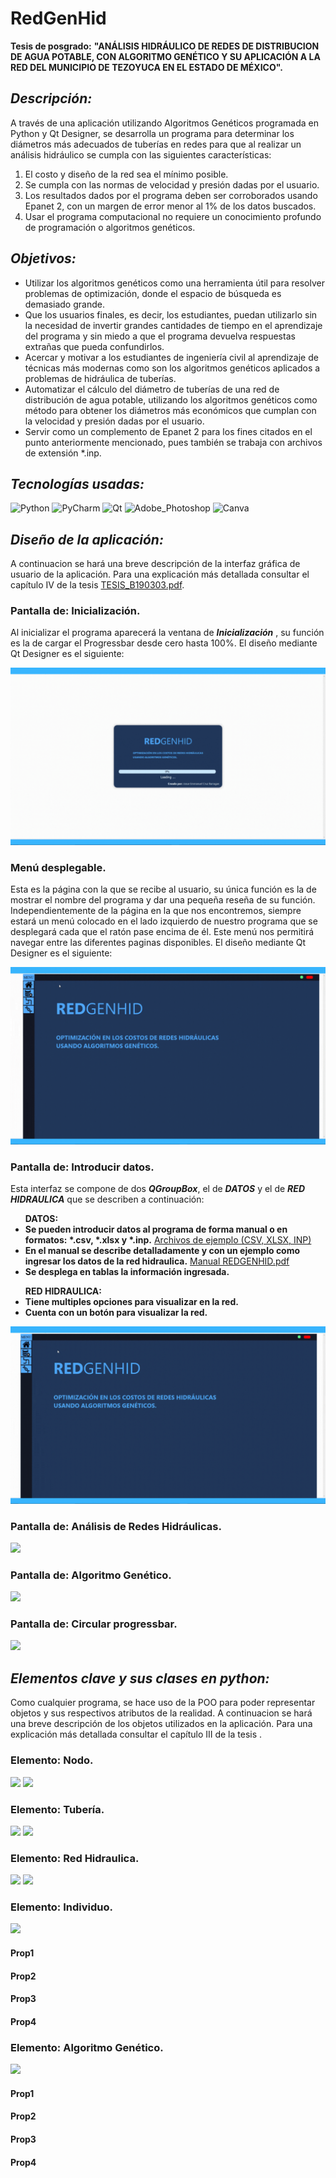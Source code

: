 # RedGenHid
__Tesis de posgrado:__ __"ANÁLISIS HIDRÁULICO DE REDES DE DISTRIBUCION DE AGUA POTABLE, CON ALGORITMO GENÉTICO Y SU APLICACIÓN A LA RED DEL MUNICIPIO DE TEZOYUCA EN EL ESTADO DE MÉXICO".__

## _Descripción:_
A través de una aplicación utilizando Algoritmos Genéticos programada en Python y Qt Designer, se desarrolla un programa para determinar los diámetros más adecuados de tuberías en redes para que al realizar un análisis hidráulico se cumpla con las siguientes características:
1. El costo y diseño de la red sea el mínimo posible.
2. Se cumpla con las normas de velocidad y presión dadas por el usuario.
3. Los resultados dados por el programa deben ser corroborados usando 
Epanet 2, con un margen de error menor al 1% de los datos buscados.
4. Usar el programa computacional no requiere un conocimiento profundo de 
programación o algoritmos genéticos.

## _Objetivos:_
<ul>
  <li>Utilizar los algoritmos genéticos como una herramienta útil para resolver problemas de optimización, donde el espacio de búsqueda es demasiado grande.</li>
  <li>Que los usuarios finales, es decir, los estudiantes, puedan utilizarlo sin la necesidad de invertir grandes cantidades de tiempo en el aprendizaje del programa y sin miedo a que el programa devuelva respuestas extrañas que pueda confundirlos.</li>
  <li>Acercar y motivar a los estudiantes de ingeniería civil al aprendizaje de técnicas más modernas como son los algoritmos genéticos aplicados a problemas de hidráulica de tuberías.</li>
  <li>Automatizar el cálculo del diámetro de tuberías de una red de distribución de agua potable, utilizando los algoritmos genéticos como método para obtener los diámetros más económicos que cumplan con la velocidad y presión dadas por el usuario.</li>
  <li>Servir como un complemento de Epanet 2 para los fines citados en el punto anteriormente mencionado, pues también se trabaja con archivos de extensión *.inp.</li>
</ul>

## _Tecnologías usadas:_
![Python](https://img.shields.io/badge/Python-FFD43B?style=for-the-badge&logo=python&logoColor=blue)
![PyCharm](https://img.shields.io/badge/PyCharm-000000.svg?&style=for-the-badge&logo=PyCharm&logoColor=white)
![Qt](https://img.shields.io/badge/Qt-41CD52?style=for-the-badge&logo=qt&logoColor=white)
![Adobe_Photoshop](https://img.shields.io/badge/Adobe%20Photoshop-31A8FF?style=for-the-badge&logo=Adobe%20Photoshop&logoColor=black)
![Canva](https://img.shields.io/badge/Canva-%2300C4CC.svg?&style=for-the-badge&logo=Canva&logoColor=white)

## _Diseño de la aplicación:_
A continuacion se hará una breve descripción de la interfaz gráfica de usuario de la aplicación. Para una explicación más detallada consultar el capítulo IV de la tesis <a href="https://github.com/JozCrzBrgn/RedGenHid/tree/main/archivos_ejemplo_">TESIS_B190303.pdf</a>.

### Pantalla de: Inicialización.
Al inicializar el programa aparecerá la ventana de **_Inicialización_** , su función es la de cargar el Progressbar desde cero hasta 100%. El diseño mediante Qt Designer es el siguiente:
  
<img src="/src_/init.gif">

### Menú desplegable.
Esta es la página con la que se recibe al usuario, su única función es la de mostrar el nombre del programa y dar una pequeña reseña de su función. Independientemente de la página en la que nos encontremos, siempre estará un menú colocado en el lado izquierdo de nuestro programa que se desplegará cada que el ratón pase encima de él. Este menú nos permitirá navegar entre las diferentes paginas disponibles. El diseño mediante Qt Designer es el siguiente:

<img src="/src_/menu.gif">

### Pantalla de: Introducir datos.
Esta interfaz se compone de dos **_QGroupBox_**, el de **_DATOS_** y el de **_RED HIDRAULICA_** que se describen a continuación:

<ul>
  <strong>DATOS:</strong>
  <li>
      <strong>Se pueden introducir datos al programa de forma manual o en formatos: *.csv, *.xlsx y *.inp.</strong>
      <a href="https://github.com/JozCrzBrgn/RedGenHid/tree/main/archivos_ejemplo_">Archivos de ejemplo (CSV, XLSX, INP)</a>
  </li>
  <li>
      <strong>En el manual se describe detalladamente y con un ejemplo como ingresar los datos de la red hidraulica.</strong>
      <a href="https://github.com/JozCrzBrgn/RedGenHid/tree/main/archivos_ejemplo_">Manual REDGENHID.pdf</a>
  </li>
  <li><strong>Se desplega en tablas la información ingresada.</strong></li>
</ul>

<ul>
  <strong>RED HIDRAULICA:</strong>
  <li><strong>Tiene multiples opciones para visualizar en la red.</strong></li>
  <li><strong>Cuenta con un botón para visualizar la red.</strong></li>
</ul>

<img src="/src_/datos.gif">

### Pantalla de: Análisis de Redes Hidráulicas.
<img src="/src_/.gif">

### Pantalla de: Algoritmo Genético.
<img src="/src_/.gif">
 
### Pantalla de: Circular progressbar.
<img src="/src_/.gif">

## _Elementos clave y sus clases en python:_
Como cualquier programa, se hace uso de la POO para poder representar objetos y sus respectivos atributos de la realidad. A continuacion se hará una breve descripción de los objetos utilizados en la aplicación. Para una explicación más detallada consultar el capítulo III de la tesis <LINK>. 

### Elemento: Nodo.
<img src="/src_appCDT/esquema0.png">
<img src="/src_appCDT/esquema0.png">

### Elemento: Tubería.
<img src="/src_appCDT/esquema0.png">
<img src="/src_appCDT/esquema0.png">

### Elemento: Red Hidraulica.
<img src="/src_appCDT/esquema0.png">
<img src="/src_appCDT/esquema0.png">

### Elemento: Individuo.
<img src="/src_appCDT/esquema0.png">

#### Prop1
#### Prop2
#### Prop3
#### Prop4

### Elemento: Algoritmo Genético.
<img src="/src_appCDT/esquema0.png">

#### Prop1
#### Prop2
#### Prop3
#### Prop4


